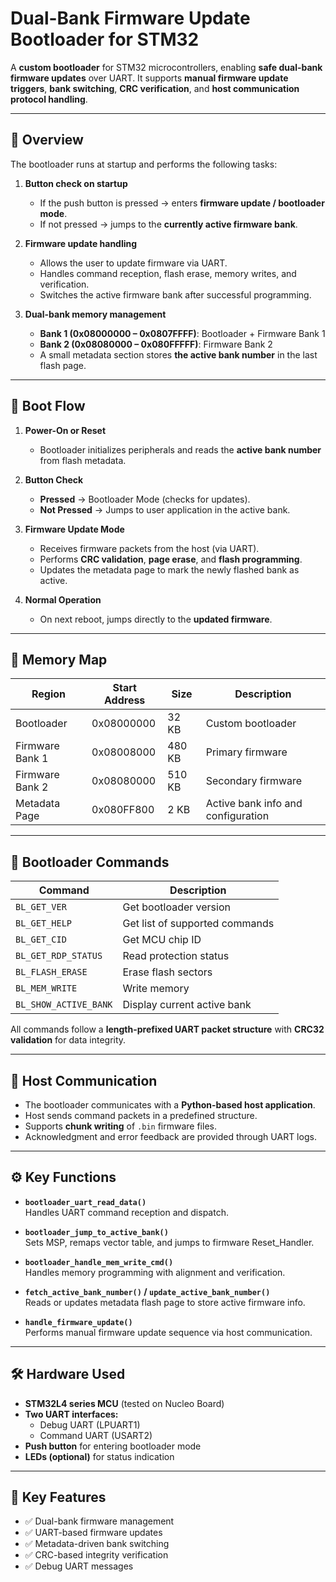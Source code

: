 # Dual-Bank Firmware Update Bootloader for STM32

A **custom bootloader** for STM32 microcontrollers, enabling **safe dual-bank firmware updates** over UART. 
It supports **manual firmware update triggers**, **bank switching**, **CRC verification**, and **host communication protocol handling**.

---

## 🚀 Overview

The bootloader runs at startup and performs the following tasks:
1. **Button check on startup**
   - If the push button is pressed → enters **firmware update / bootloader mode**.
   - If not pressed → jumps to the **currently active firmware bank**.

2. **Firmware update handling**
   - Allows the user to update firmware via UART.
   - Handles command reception, flash erase, memory writes, and verification.
   - Switches the active firmware bank after successful programming.

3. **Dual-bank memory management**
   - **Bank 1 (0x08000000 – 0x0807FFFF)**: Bootloader + Firmware Bank 1  
   - **Bank 2 (0x08080000 – 0x080FFFFF)**: Firmware Bank 2  
   - A small metadata section stores **the active bank number** in the last flash page.

---

## 🧭 Boot Flow

1. **Power-On or Reset**
   - Bootloader initializes peripherals and reads the **active bank number** from flash metadata.

2. **Button Check**
   - **Pressed** → Bootloader Mode (checks for updates).
   - **Not Pressed** → Jumps to user application in the active bank.

3. **Firmware Update Mode**
   - Receives firmware packets from the host (via UART).
   - Performs **CRC validation**, **page erase**, and **flash programming**.
   - Updates the metadata page to mark the newly flashed bank as active.

4. **Normal Operation**
   - On next reboot, jumps directly to the **updated firmware**.

---

## 💾 Memory Map

| Region             | Start Address | Size     | Description |
|--------------------|----------------|-----------|--------------|
| Bootloader         | 0x08000000     | 32 KB     | Custom bootloader |
| Firmware Bank 1    | 0x08008000     | 480 KB    | Primary firmware |
| Firmware Bank 2    | 0x08080000     | 510 KB    | Secondary firmware |
| Metadata Page      | 0x080FF800     | 2 KB      | Active bank info and configuration |

---

## 🔧 Bootloader Commands

| Command | Description |
|----------|-------------|
| `BL_GET_VER` | Get bootloader version |
| `BL_GET_HELP` | Get list of supported commands |
| `BL_GET_CID` | Get MCU chip ID |
| `BL_GET_RDP_STATUS` | Read protection status |
| `BL_FLASH_ERASE` | Erase flash sectors |
| `BL_MEM_WRITE` | Write memory |
| `BL_SHOW_ACTIVE_BANK` | Display current active bank |

All commands follow a **length-prefixed UART packet structure** with **CRC32 validation** for data integrity.

---

## 🧩 Host Communication

- The bootloader communicates with a **Python-based host application**.
- Host sends command packets in a predefined structure.
- Supports **chunk writing** of `.bin` firmware files.
- Acknowledgment and error feedback are provided through UART logs.

---

## ⚙️ Key Functions

- **`bootloader_uart_read_data()`**  
  Handles UART command reception and dispatch.

- **`bootloader_jump_to_active_bank()`**  
  Sets MSP, remaps vector table, and jumps to firmware Reset_Handler.

- **`bootloader_handle_mem_write_cmd()`**  
  Handles memory programming with alignment and verification.

- **`fetch_active_bank_number()` / `update_active_bank_number()`**  
  Reads or updates metadata flash page to store active firmware info.

- **`handle_firmware_update()`**  
  Performs manual firmware update sequence via host communication.

---

## 🛠️ Hardware Used

- **STM32L4 series MCU** (tested on Nucleo Board)
- **Two UART interfaces:**
  - Debug UART (LPUART1)
  - Command UART (USART2)
- **Push button** for entering bootloader mode
- **LEDs (optional)** for status indication

---

## 🧠 Key Features

- ✅ Dual-bank firmware management  
- ✅ UART-based firmware updates  
- ✅ Metadata-driven bank switching  
- ✅ CRC-based integrity verification  
- ✅ Debug UART messages
